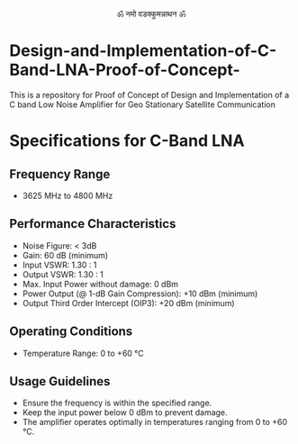 <p align="center">ॐ नमो वडक्कुमन्नाथन ॐ</p>

# Design-and-Implementation-of-C-Band-LNA-Proof-of-Concept-
This is a repository for Proof of Concept of Design and Implementation of a C band Low Noise Amplifier for Geo Stationary Satellite Communication
# Specifications for C-Band LNA
## Frequency Range
- 3625 MHz to 4800 MHz

## Performance Characteristics
- Noise Figure: < 3dB
- Gain: 60 dB (minimum)
- Input VSWR: 1.30 : 1
- Output VSWR: 1.30 : 1
- Max. Input Power without damage: 0 dBm
- Power Output (@ 1-dB Gain Compression): +10 dBm (minimum)
- Output Third Order Intercept (OIP3): +20 dBm (minimum)

## Operating Conditions
- Temperature Range: 0 to +60 °C

## Usage Guidelines
- Ensure the frequency is within the specified range.
- Keep the input power below 0 dBm to prevent damage.
- The amplifier operates optimally in temperatures ranging from 0 to +60 °C.




